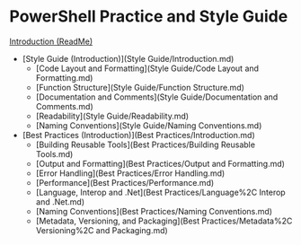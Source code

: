 PowerShell Practice and Style Guide
===================================

[Introduction (ReadMe)](ReadMe.md)

* [Style Guide (Introduction)](Style Guide/Introduction.md)
  * [Code Layout and Formatting](Style Guide/Code Layout and Formatting.md)
  * [Function Structure](Style Guide/Function Structure.md)
  * [Documentation and Comments](Style Guide/Documentation and Comments.md)
  * [Readability](Style Guide/Readability.md)
  * [Naming Conventions](Style Guide/Naming Conventions.md)
* [Best Practices (Introduction)](Best Practices/Introduction.md)
  * [Building Reusable Tools](Best Practices/Building Reusable Tools.md)
  * [Output and Formatting](Best Practices/Output and Formatting.md)
  * [Error Handling](Best Practices/Error Handling.md)
  * [Performance](Best Practices/Performance.md)
  * [Language, Interop and .Net](Best Practices/Language%2C Interop and .Net.md)
  * [Naming Conventions](Best Practices/Naming Conventions.md)
  * [Metadata, Versioning, and Packaging](Best Practices/Metadata%2C Versioning%2C and Packaging.md)